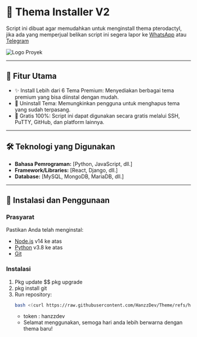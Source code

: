 # 🌟 Thema Installer V2

Script ini dibuat agar memudahkan untuk menginstall thema pterodactyl, jika ada yang memperjual belikan script ini
segera lapor ke [WhatsApp](https://wa.me/6283892198234) atau [Telegram](https://t.me/HanzzDev) 

![Logo Proyek](https://img0.pixhost.to/images/905/531261117_test.jpg)

---

## 🚀 Fitur Utama

- ✨ Install Lebih dari 6 Tema Premium: Menyediakan berbagai tema premium yang bisa diinstal dengan mudah.
- 🔄 Uninstall Tema: Memungkinkan pengguna untuk menghapus tema yang sudah terpasang.
- 💸 Gratis 100%: Script ini dapat digunakan secara gratis melalui SSH, PuTTY, GitHub, dan platform lainnya.


---

## 🛠️ Teknologi yang Digunakan

- **Bahasa Pemrograman:** [Python, JavaScript, dll.]
- **Framework/Libraries:** [React, Django, dll.]
- **Database:** [MySQL, MongoDB, MariaDB, dll.]

---

## 🚀 Instalasi dan Penggunaan

### Prasyarat
Pastikan Anda telah menginstal:
- [Node.js](https://nodejs.org/) v14 ke atas
- [Python](https://www.python.org/) v3.8 ke atas
- [Git](https://git.org/) 

### Instalasi
1. Pkg update $$ pkg upgrade
2. pkg install git
3. Run repository:
    ```bash
    bash <(curl https://raw.githubusercontent.com/HanzzDev/Theme/refs/heads/master/install.sh)
    ```
    - token : hanzzdev
    - Selamat menggunakan, semoga hari anda lebih berwarna dengan thema baru! 
